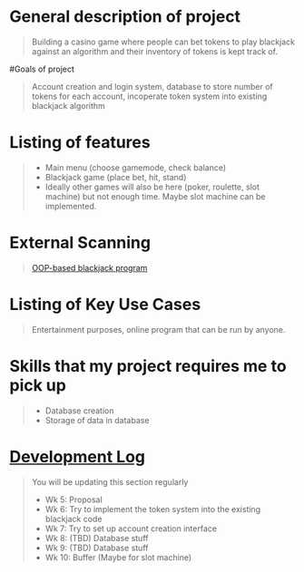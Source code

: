 # General description of project
> Building a casino game where people can bet tokens to play blackjack against an algorithm and their inventory of tokens is kept track of.

#Goals of project
> Account creation and login system, database to store number of tokens for each account, incoperate token system into existing blackjack algorithm

# Listing of features
> - Main menu (choose gamemode, check balance)
> - Blackjack game (place bet, hit, stand)
> - Ideally other games will also be here (poker, roulette, slot machine) but not enough time. Maybe slot machine can be implemented.

# External Scanning
> [OOP-based blackjack program](https://github.com/sheetalbongale/Blackjack-Python/blob/master/blackjack.py)

# Listing of Key Use Cases
> Entertainment purposes, online program that can be run by anyone.

# Skills that my project requires me to pick up
> - Database creation
> - Storage of data in database

# [Development Log](/devlog.md)
> You will be updating this section regularly
> - Wk 5: Proposal
> - Wk 6: Try to implement the token system into the existing blackjack code
> - Wk 7: Try to set up account creation interface
> - Wk 8: (TBD) Database stuff
> - Wk 9: (TBD) Database stuff
> - Wk 10: Buffer (Maybe for slot machine)
